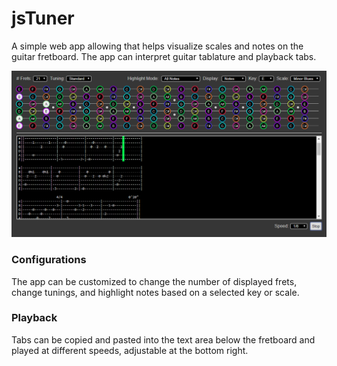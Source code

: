 # jsTuner

A simple web app allowing that helps visualize scales and notes on the guitar fretboard.  The app can interpret guitar tablature and playback tabs.

![jsTuner](tuner.png "jsTuner")

### Configurations

The app can be customized to change the number of displayed frets, change tunings, and highlight notes based on a selected key or scale.

### Playback

Tabs can be copied and pasted into the text area below the fretboard and played at different speeds, adjustable at the bottom right.